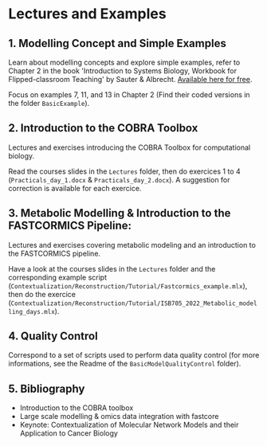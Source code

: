 # Lectures and Examples 

## 1. Modelling Concept and Simple Examples
Learn about modelling concepts and explore simple examples, refer to Chapter 2 in the book 'Introduction to Systems Biology, Workbook for Flipped-classroom Teaching' by Sauter & Albrecht. [Available here for free](https://www.openbookpublishers.com/books/10.11647/obp.0291). 

Focus on examples 7, 11, and 13 in Chapter 2 (Find their coded versions in the folder `BasicExample`).

## 2. Introduction to the COBRA Toolbox
Lectures and exercises introducing the COBRA Toolbox for computational biology.

Read the courses slides in the `Lectures` folder, then do exercices 1 to 4 (`Practicals_day_1.docx` & `Practicals_day_2.docx`). A suggestion for  correction is available for each exercice. 

## 3. Metabolic Modelling & Introduction to the FASTCORMICS Pipeline: 
Lectures and exercises covering metabolic modeling and an introduction to the FASTCORMICS pipeline.

Have a look at the courses slides in the `Lectures` folder and the corresponding example script (`Contextualization/Reconstruction/Tutorial/Fastcormics_example.mlx`), then do the exercice (`Contextualization/Reconstruction/Tutorial/ISB705_2022_Metabolic_modelling_days.mlx`).

## 4. Quality Control 

Correspond to a set of scripts used to perform data quality control (for more informations, see the Readme of the `BasicModelQualityControl` folder).

## 5. Bibliography

- Introduction to the COBRA toolbox
- Large scale modelling & omics data integration with fastcore
- Keynote: Contextualization of Molecular Network Models and their Application to Cancer Biology
